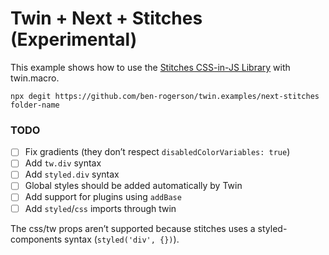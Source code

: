# Twin + Next + Stitches (Experimental)

This example shows how to use the [Stitches CSS-in-JS Library](https://github.com/modulz/stitches) with twin.macro.

```shell
npx degit https://github.com/ben-rogerson/twin.examples/next-stitches folder-name
```

### TODO

- [ ] Fix gradients (they don’t respect `disabledColorVariables: true`)
- [ ] Add `tw.div` syntax
- [ ] Add `styled.div` syntax
- [ ] Global styles should be added automatically by Twin
- [ ] Add support for plugins using `addBase`
- [ ] Add `styled`/`css` imports through twin

The css/tw props aren’t supported because stitches uses a styled-components syntax (`styled('div', {})`).
